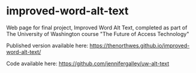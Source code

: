 # improved-word-alt-text
Web page for final project, Improved Word Alt Text, completed as part of The University of Washington course "The Future of Access Technology" 

Published version available here: https://thenorthwes.github.io/improved-word-alt-text/

Code available here: https://github.com/jennifergalley/uw-alt-text
